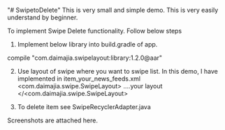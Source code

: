 "# SwipetoDelete" 
This is very small and simple demo. This is very easily understand by beginner.

To implement Swipe Delete functionality. Follow below steps
1) Implement below library into build.gradle of app.

compile "com.daimajia.swipelayout:library:1.2.0@aar"

2) Use layout of swipe where you want to swipe list.
In this demo, I have implemented in item_your_news_feeds.xml
<com.daimajia.swipe.SwipeLayout>
....your layout
</<com.daimajia.swipe.SwipeLayout>

3) To delete item see SwipeRecyclerAdapter.java

Screenshots are attached here.
